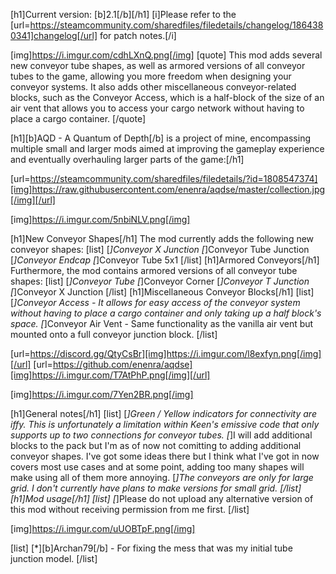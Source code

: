 [h1]Current version: [b]2.1[/b][/h1]
[i]Please refer to the [url=https://steamcommunity.com/sharedfiles/filedetails/changelog/1864380341]changelog[/url] for patch notes.[/i]

[img]https://i.imgur.com/cdhLXnQ.png[/img]
[quote]
This mod adds several new conveyor tube shapes, as well as armored versions of all conveyor tubes to the game, allowing you more freedom when designing your conveyor systems. It also adds other miscellaneous conveyor-related blocks, such as the Conveyor Access, which is a half-block of the size of an air vent that allows you to access your cargo network without having to place a cargo container.
[/quote]

[h1][b]AQD - A Quantum of Depth[/b] is a project of mine, encompassing multiple small and larger mods aimed at improving the gameplay experience and eventually overhauling larger parts of the game:[/h1]

[url=https://steamcommunity.com/sharedfiles/filedetails/?id=1808547374][img]https://raw.githubusercontent.com/enenra/aqdse/master/collection.jpg[/img][/url]

[img]https://i.imgur.com/5nbiNLV.png[/img]

[h1]New Conveyor Shapes[/h1]
The mod currently adds the following new conveyor shapes:
[list]
[*]Conveyor X Junction
[*]Conveyor Tube Junction
[*]Conveyor Endcap
[*]Conveyor Tube 5x1
[/list]
[h1]Armored Conveyors[/h1]
Furthermore, the mod contains armored versions of all conveyor tube shapes:
[list]
[*]Conveyor Tube
[*]Conveyor Corner
[*]Conveyor T Junction
[*]Conveyor X Junction
[/list]
[h1]Miscellaneous Conveyor Blocks[/h1]
[list]
[*]Conveyor Access - It allows for easy access of the conveyor system without having to place a cargo container and only taking up a half block's space.
[*]Conveyor Air Vent - Same functionality as the vanilla air vent but mounted onto a full conveyor junction block.
[/list]

[url=https://discord.gg/QtyCsBr][img]https://i.imgur.com/l8exfyn.png[/img][/url]
[url=https://github.com/enenra/aqdse][img]https://i.imgur.com/T7AtPhP.png[/img][/url]


[img]https://i.imgur.com/7Yen2BR.png[/img]

[h1]General notes[/h1]
[list]
[*]Green / Yellow indicators for connectivity are iffy. This is unfortunately a limitation within Keen's emissive code that only supports up to two connections for conveyor tubes.
[*]I will add additional blocks to the pack but I'm as of now not comitting to adding additional conveyor shapes. I've got some ideas there but I think what I've got in now covers most use cases and at some point, adding too many shapes will make using all of them more annoying.
[*]The conveyors are only for large grid. I don't currently have plans to make versions for small grid.
[/list]
[h1]Mod usage[/h1]
[list]
[*]Please do not upload any alternative version of this mod without receiving permission from me first.
[/list]


[img]https://i.imgur.com/uUOBTpF.png[/img]

[list]
[*][b]Archan79[/b] - For fixing the mess that was my initial tube junction model.
[/list]